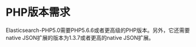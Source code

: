 # PHP版本需求

Elasticsearch-PHP5.0需要PHP5.6.6或者更高级的PHP版本。另外，它还需要native JSON扩展的版本为1.3.7或者更高的native JSON扩展。